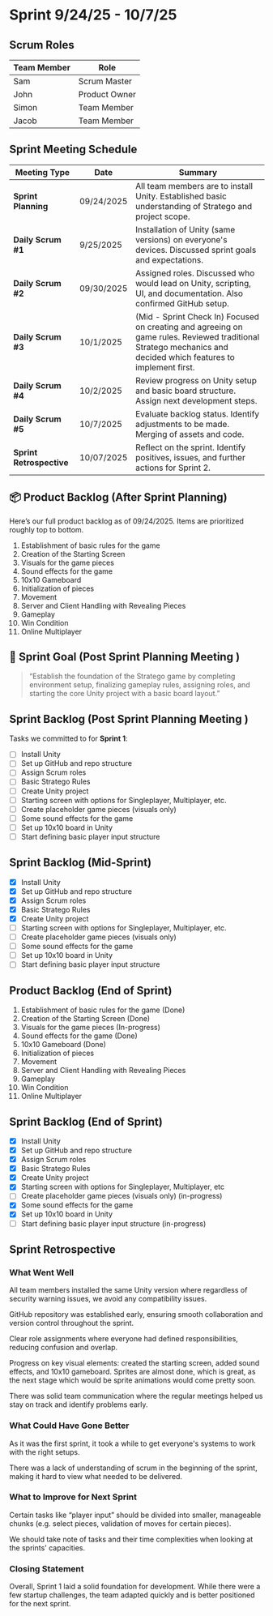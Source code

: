 # Sprint 9/24/25 - 10/7/25
## Scrum Roles

| Team Member | Role             |
|-------------|------------------|
| Sam         | Scrum Master     | 
| John        | Product Owner    | 
| Simon       | Team Member      |
| Jacob       | Team Member      | 

## Sprint Meeting Schedule

| Meeting Type           | Date       | Summary |
|------------------------|------------|---------|
| **Sprint Planning**    | 09/24/2025 | All team members are to install Unity. Established basic understanding of Stratego and project scope. |
| **Daily Scrum #1**     | 9/25/2025 | Installation of Unity (same versions) on everyone's devices. Discussed sprint goals and expectations. |
| **Daily Scrum #2**     | 09/30/2025 | Assigned roles. Discussed who would lead on Unity, scripting, UI, and documentation. Also confirmed GitHub setup. |
| **Daily Scrum #3**     | 10/1/2025 | (Mid - Sprint Check In) Focused on creating and agreeing on game rules. Reviewed traditional Stratego mechanics and decided which features to implement first. |
| **Daily Scrum #4**     | 10/2/2025 | Review progress on Unity setup and basic board structure. Assign next development steps. |
| **Daily Scrum #5**     | 10/7/2025 | Evaluate backlog status. Identify adjustments to be made. Merging of assets and code. |
| **Sprint Retrospective**| 10/07/2025 | Reflect on the sprint. Identify positives, issues, and further actions for Sprint 2. |



## 📦 Product Backlog (After Sprint Planning)
Here’s our full product backlog as of 09/24/2025. Items are prioritized roughly top to bottom.
1. Establishment of basic rules for the game
2. Creation of the Starting Screen
3. Visuals for the game pieces
4. Sound effects for the game
5. 10x10 Gameboard
6. Initialization of pieces
7. Movement
8. Server and Client Handling with Revealing Pieces
9.  Gameplay
10. Win Condition
11. Online Multiplayer


## 🎯 Sprint Goal (Post Sprint Planning Meeting )
> “Establish the foundation of the Stratego game by completing environment setup, finalizing gameplay rules, assigning roles, and starting the core Unity project with a basic board layout.”

## Sprint Backlog (Post Sprint Planning Meeting )
Tasks we committed to for **Sprint 1**:
- [ ] Install Unity
- [ ] Set up GitHub and repo structure
- [ ] Assign Scrum roles
- [ ] Basic Stratego Rules
- [ ] Create Unity project
- [ ] Starting screen with options for Singleplayer, Multiplayer, etc.
- [ ] Create placeholder game pieces (visuals only)
- [ ] Some sound effects for the game
- [ ] Set up 10x10 board in Unity
- [ ] Start defining basic player input structure

## Sprint Backlog (Mid-Sprint)
- [x] Install Unity
- [x] Set up GitHub and repo structure
- [x] Assign Scrum roles
- [x] Basic Stratego Rules
- [x] Create Unity project
- [ ] Starting screen with options for Singleplayer, Multiplayer, etc.
- [ ] Create placeholder game pieces (visuals only)
- [ ] Some sound effects for the game
- [ ] Set up 10x10 board in Unity
- [ ] Start defining basic player input structure

## Product Backlog (End of Sprint)
1. Establishment of basic rules for the game (Done)
2. Creation of the Starting Screen (Done)
3. Visuals for the game pieces (In-progress)
4. Sound effects for the game (Done)
5. 10x10 Gameboard (Done)
6. Initialization of pieces
7. Movement
8. Server and Client Handling with Revealing Pieces
9.  Gameplay
10. Win Condition
11. Online Multiplayer
    
## Sprint Backlog (End of Sprint)
- [x] Install Unity
- [x] Set up GitHub and repo structure
- [x] Assign Scrum roles
- [x] Basic Stratego Rules
- [x] Create Unity project
- [x] Starting screen with options for Singleplayer, Multiplayer, etc
- [ ] Create placeholder game pieces (visuals only) (in-progress)
- [x] Some sound effects for the game
- [x] Set up 10x10 board in Unity
- [ ] Start defining basic player input structure (in-progress)

## Sprint Retrospective
### What Went Well
All team members installed the same Unity version where regardless of security warning issues, we avoid any compatibility issues.

GitHub repository was established early, ensuring smooth collaboration and version control throughout the sprint.

Clear role assignments where everyone had defined responsibilities, reducing confusion and overlap.

Progress on key visual elements: created the starting screen, added sound effects, and 10x10 gameboard. Sprites are almost done, which is great, as the next stage which would be sprite animations would come pretty soon.

There was solid team communication where the regular meetings helped us stay on track and identify problems early.

### What Could Have Gone Better
As it was the first sprint, it took a while to get everyone's systems to work with the right setups. 

There was a lack of understanding of scrum in the beginning of the sprint, making it hard to view what needed to be delivered.

### What to Improve for Next Sprint
Certain tasks like “player input” should be divided into smaller, manageable chunks (e.g. select pieces, validation of moves for certain pieces).

We should take note of tasks and their time complexities when looking at the sprints' capacities.

### Closing Statement
Overall, Sprint 1 laid a solid foundation for development. While there were a few startup challenges, the team adapted quickly and is better positioned for the next sprint.